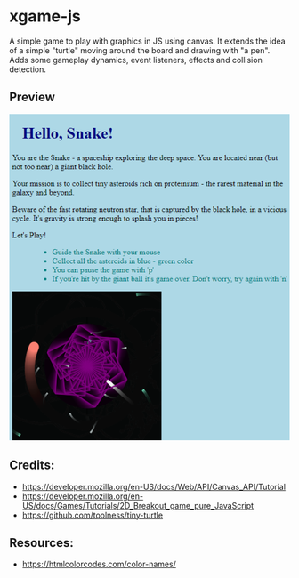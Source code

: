 # xgame-js

A simple game to play with graphics in JS using canvas. It extends the idea of a simple "turtle" moving around the board
and drawing with "a pen". Adds some gameplay dynamics, event listeners, effects and collision detection.

## Preview

![Snake game demo](./snake-demo.png)

## Credits:

* https://developer.mozilla.org/en-US/docs/Web/API/Canvas_API/Tutorial
* https://developer.mozilla.org/en-US/docs/Games/Tutorials/2D_Breakout_game_pure_JavaScript
* https://github.com/toolness/tiny-turtle

## Resources:

* https://htmlcolorcodes.com/color-names/
